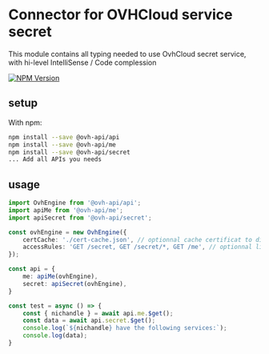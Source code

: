 # Connector for OVHCloud service secret

This module contains all typing needed to use OvhCloud secret service, with hi-level IntelliSense / Code complession

[![NPM Version](https://img.shields.io/npm/v/@ovh-api/secret.svg?style=flat)](https://www.npmjs.org/package/@ovh-api/secret)

## setup

With npm:
````bash
npm install --save @ovh-api/api
npm install --save @ovh-api/me
npm install --save @ovh-api/secret
... Add all APIs you needs
````

## usage

````typescript
import OvhEngine from '@ovh-api/api';
import apiMe from '@ovh-api/me';
import apiSecret from '@ovh-api/secret';

const ovhEngine = new OvhEngine({ 
    certCache: './cert-cache.json', // optionnal cache certificat to disk
    accessRules: 'GET /secret, GET /secret/*, GET /me', // optionnal limit the requested privileges.
});

const api = {
    me: apiMe(ovhEngine),
    secret: apiSecret(ovhEngine),
}

const test = async () => {
    const { nichandle } = await api.me.$get();
    const data = await api.secret.$get();
    console.log(`${nichandle} have the following services:`);
    console.log(data);
}

````